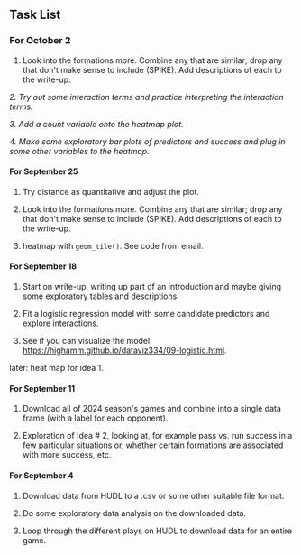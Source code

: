 ## Task List

### For October 2 

1. Look into the formations more. Combine any that are similar; drop any that don't make sense to include (SPIKE). Add descriptions of each to the write-up.

_2. Try out some interaction terms and practice interpreting the interaction terms._

_3. Add a count variable onto the heatmap plot._

_4. Make some exploratory bar plots of predictors and success and plug in some other variables to the heatmap._


#### For September 25

1. Try distance as quantitative and adjust the plot.

2. Look into the formations more. Combine any that are similar; drop any that don't make sense to include (SPIKE). Add descriptions of each to the write-up.

3. heatmap with `geom_tile()`. See code from email.

#### For September 18

1. Start on write-up, writing up part of an introduction and maybe giving some exploratory tables and descriptions.

2. Fit a logistic regression model with some candidate predictors and explore interactions. 

3. See if you can visualize the model <https://highamm.github.io/dataviz334/09-logistic.html>.

later: heat map for idea 1.

#### For September 11

1. Download all of 2024 season's games and combine into a single data frame (with a label for each opponent).

2. Exploration of Idea # 2, looking at, for example pass vs. run success in a few particular situations or, whether certain formations are associated with more success, etc.

#### For September 4

1. Download data from HUDL to a .csv or some other suitable file format.

2. Do some exploratory data analysis on the downloaded data.

3. Loop through the different plays on HUDL to download data for an entire game.

